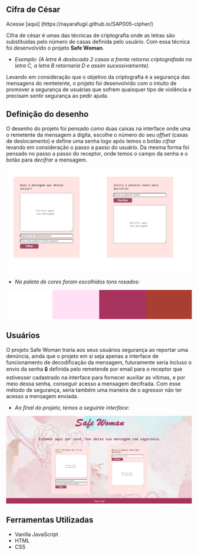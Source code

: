 ## Cifra de César

<p>Acesse [aqui] (https://nayarafugii.github.io/SAP005-cipher/)</p>

<p>Cifra de césar é umas das técnicas de criptografia onde as letras são substituidas pelo número de casas definida pelo usuário. Com essa técnica foi desenvolvido o projeto <b>Safe Woman</b>.</p>

* _Exemplo: (A letra A deslocada 2 casas a frente retorna criptografada na letra C, a letra B retornaria D e assim sucessivamente)._

 <p>Levando em consideração que o objetivo da criptografia é a segurança das mensagens do remtetente, o projeto foi desenvolvido com o intuito de promover a segurança de usuárias que sofrem quaisquer tipo de violência e precisam  sentir segurança ao pedir ajuda.</p>


## Definição do desenho

<p>O desenho do projeto foi pensado como duas caixas na interface onde uma o remetente da mensagem a digita, escolhe o número do seu <i>offset</i> (casas de deslocamento) e define uma senha logo após temos o botão <i>cifrar</i> levando em consideração o passo a passo do usuário. Da mesma forma foi pensado no passo a passo do receptor, onde temos o campo da senha e o botão para <i>decifrar</i> a mensagem.</p>
 
 ![image](src/img/desenho.png)

 * _Na paleta de cores foram escolhidos tons rosados:_

 ![color](src/img/tabela-de-cores.png)

 ## Usuários

<p> O projeto Safe Woman traria aos seus usuários segurança ao reportar uma denúncia, ainda que o projeto em sí seja apenas a interface de funcionamento de decodificação da mensagem, futuramente seria incluso o envio da senha 🔒 definida pelo remetende por email para o receptor que estivesser cadastrado na interface para fornecer auxiliar as vítimas, e por meio dessa senha, conseguir acesso a mensagem decifrada. Com esse método de segurança, seria também uma maneira de o agressor não ter acesso a mensagem enviada.</p> 


 * _Ao final do projeto, temos a seguinte interface:_

 ![interface](src/img/interface.png)

 ## Ferramentas Utilizadas

 * Vanilla JavaScript
 * HTML
 * CSS


 
